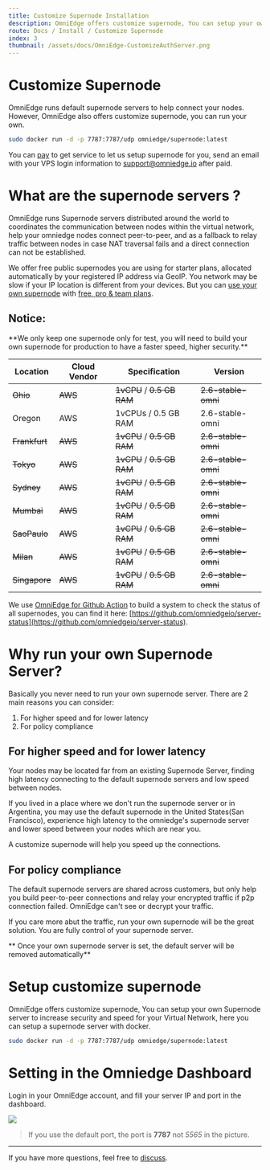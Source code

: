 ```yaml
---
title: Customize Supernode Installation
description: OmniEdge offers customize supernode, You can setup your own Supernode server to increase security and speed for your Private Network.
route: Docs / Install / Customize Supernode
index: 3
thumbnail: /assets/docs/OmniEdge-CustomizeAuthServer.png
---
```


# Customize Supernode

OmniEdge runs default supernode servers to help connect your nodes. However, OmniEdge also offers customize supernode, you can run your own. 

```bash
sudo docker run -d -p 7787:7787/udp omniedge/supernode:latest
```

You can [pay](https://buy.stripe.com/eVadRC8gJduf1LGcMP) to get service to let us setup supernode for you, send an email with your VPS login information to support@omniedge.io after paid. 


# What are the supernode servers ? 

OmniEdge runs Supernode servers distributed around the world to 
coordinates the communication between nodes within the virtual network, help your omniedge nodes connect peer-to-peer, and as a fallback to relay traffic between nodes in case NAT traversal fails and a direct connection can not be established. 

We offer free public supernodes you are using for starter plans, allocated automatically by your registered IP address via GeoIP. You network may be slow if your IP location is different from your devices. But you can [use your own supernode](https://omniedge.io/docs/article/install/customize-supernode) with [free, pro & team plans](https://omniedge.io/pricing). 

<h2>Notice:</h2> **We only keep one supernode only for test, you will need to build your own supernode for production to have a faster speed, higher security.**


|Location|Cloud Vendor|Specification|Version|
|--|--|--|--|
|<del>Ohio</del>|<del>AWS</del>|<del>1vCPU</del> / <del>0.5 GB RAM</del>|<del>	2.6-stable-omni</del>|
|Oregon|AWS|1vCPUs / 0.5 GB RAM|	2.6-stable-omni|
|<del>Frankfurt</del>|<del>AWS</del>|<del>1vCPU</del> / <del>0.5 GB RAM</del>|<del>	2.6-stable-omni</del>|
|<del>Tokyo</del>|<del>AWS</del>|<del>1vCPU</del> / <del>0.5 GB RAM</del>|<del>	2.6-stable-omni</del>|
|<del>Sydney</del>|<del>AWS</del>|<del>1vCPU</del> / <del>0.5 GB RAM</del>|<del>	2.6-stable-omni</del>|
|<del>Mumbai</del>|<del>AWS</del>|<del>1vCPU</del> / <del>0.5 GB RAM</del>|<del>	2.6-stable-omni</del>|
|<del>SaoPaulo</del>|<del>AWS</del>|<del>1vCPU</del> / <del>0.5 GB RAM</del>|<del>	2.6-stable-omni</del>|
|<del>Milan</del>|<del>AWS</del>|<del>1vCPU</del> / <del>0.5 GB RAM</del>|<del>	2.6-stable-omni</del>|
|<del>Singapore</del>|<del>AWS</del>|<del>1vCPU</del> / <del>0.5 GB RAM</del>|<del>	2.6-stable-omni</del>|


We use [OmniEdge for Github Action](https://github.com/marketplace/actions/omniedge-for-github-action) to build a system to check the status of all supernodes, you can find it here: [https://github.com/omniedgeio/server-status](https://github.com/omniedgeio/server-status). 

# Why run your own Supernode Server? 

Basically you never need to run your own supernode server. There are 2 main reasons you can consider: 

1. For higher speed and for lower latency
2. For policy compliance

## For higher speed and for lower latency

Your nodes may be located far from an existing Supernode Server, finding high latency connecting to the default supernode servers and low speed between nodes. 

If you lived in a place where we don't run the supernode server or in Argentina, you may use the default supernode in the United States(San Francisco), experience high latency to the omniedge's supernode server and lower speed between your nodes which are near you. 

A customize supernode will help you speed up the connections.

## For policy compliance

The default supernode servers are shared across customers, but only help you build peer-to-peer connections and relay your encrypted traffic if p2p connection failed. OmniEdge can't see or decrypt your traffic. 

If you care more abut the traffic, run your own supernode will be the great solution. You are fully control of your supernode server. 

** Once your own supernode server is set, the default server will be removed automatically**

# Setup customize supernode 

OmniEdge offers customize supernode, You can setup your own Supernode server to increase security and speed for your Virtual Network, here you can setup a supernode server with docker.

```bash
sudo docker run -d -p 7787:7787/udp omniedge/supernode:latest
```

# Setting in the Omniedge Dashboard

Login in your OmniEdge account, and fill your server IP and port in the dashboard.

![](/assets/docs/OmniEdge-CustomizeAuthServer.png)

>If you use the default port, the port is **7787** not *5565* in the picture. 


-----

If you have more questions, feel free to [discuss](https://github.com/omniedgeio/omniedge/discussions).